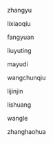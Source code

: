 
zhangyu

lixiaoqiu

fangyuan

liuyuting

mayudi

wangchunqiu

lijinjin

lishuang

wangle

zhanghaohua

